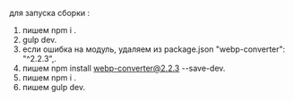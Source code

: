 для запуска cборки :

1. пишем npm i .
2. gulp dev.
3. если ошибка на модуль, удаляем из package.json "webp-converter": "^2.2.3",.
4. пишем npm install webp-converter@2.2.3 --save-dev.
5. пишем npm i .
6. пишем gulp dev.
